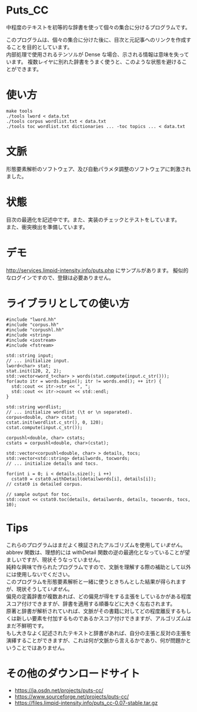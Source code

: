 # Puts_CC
中程度のテキストを初等的な辞書を使って個々の集合に分けるプログラムです。

このプログラムは、個々の集合に分けた後に、目次と元記事へのリンクを作成することを目的としています。  
内部処理で使用されるテンソルが Dense な場合、示される情報は意味を失っています。
複数レイヤに別れた辞書をうまく使うと、このような状態を避けることができます。

# 使い方
    make tools
    ./tools lword < data.txt
    ./tools corpus wordlist.txt < data.txt
    ./tools toc wordlist.txt dictionaries ... -toc topics ... < data.txt

# 文脈
形態要素解析のソフトウェア、及び自動パラメタ調整のソフトウェアに刺激されました。

# 状態
目次の最適化を記述中です。また、実装のチェックとテストをしています。  
また、衝突検出を準備しています。

# デモ
http://services.limpid-intensity.info/puts.php にサンプルがあります。
擬似的なログインですので、登録は必要ありません。

# ライブラリとしての使い方
    #include "lword.hh"
    #include "corpus.hh"
    #include "corpushl.hh"
    #include <string>
    #include <iostream>
    #include <fstream>
    
    std::string input;
    // ... initialize input.
    lword<char> stat;
    stat.init(120, 2, 2);
    std::vector<word_t<char> > words(stat.compute(input.c_str()));
    for(auto itr = words.begin(); itr != words.end(); ++ itr) {
      std::cout << itr->str << ", ";
      std::cout << itr->count << std::endl;
    }
    
    std::string wordlist;
    // ... initialize wordlist (\t or \n separated).
    corpus<double, char> cstat;
    cstat.init(wordlist.c_str(), 0, 120);
    cstat.compute(input.c_str());
    
    corpushl<double, char> cstats;
    cstats = corpushl<double, char>(cstat);
    
    std::vector<corpushl<double, char> > details, tocs;
    std::vector<std::string> detailwords, tocwords;
    // ... initialize details and tocs.
    
    for(int i = 0; i < details.size(); i ++)
      cstat0 = cstat0.withDetail(detailwords[i], details[i]);
    // cstat0 is detailed corpus.
    
    // sample output for toc.
    std::cout << cstat0.toc(details, detailwords, details, tocwords, tocs, 10);
    
# Tips
これらのプログラムはまだよく検証されたアルゴリズムを使用して*いません*。
abbrev 関数は、理想的には withDetail 関数の逆の最適化となっていることが望ましいですが、現状そうなっていません。  
純粋な興味で作られたプログラムですので、文脈を理解する際の補助として以外には使用しないでください。  
このプログラムを形態要素解析と一緒に使うときちんとした結果が得られますが、現状そうして*いません*。  
偏見の定義辞書が複数あれば、どの偏見が得をする主張をしているかがある程度スコア付けできますが、辞書を適用する順番などに大きく左右されます。  
原著と辞書が解析されていれば、文脈がその書籍に対してどの程度離反するもしくは新しい要素を付加するものであるかスコア付けできますが、アルゴリズムはまだ不鮮明です。  
もし大きなよく記述されたテキストと辞書があれば、自分の主張と反対の主張を演繹することができますが、これは何が文脈から言えるかであり、何が問題かということではありません。

# その他のダウンロードサイト
* https://ja.osdn.net/projects/puts-cc/
* https://www.sourceforge.net/projects/puts-cc/
* https://files.limpid-intensity.info/puts_cc-0.07-stable.tar.gz
